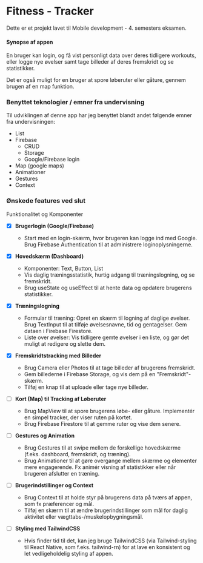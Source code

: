 # Fitness - Tracker

Dette er et projekt lavet til Mobile development - 4. semesters eksamen.

#### Synopse af appen

En bruger kan login, og få vist personligt data over deres tidligere workouts, eller logge nye øvelser samt tage billeder af deres fremskridt og se statistikker.

Det er også muligt for en bruger at spore løberuter eller gåture, gennem brugen af en map funktion.


### Benyttet teknologier / emner fra undervisning

Til udviklingen af denne app har jeg benyttet blandt andet følgende emner fra undervisningen:

- List
- Firebase 
    - CRUD
    - Storage
    - Google/Firebase login
- Map (google maps)
- Animationer
- Gestures
- Context

### Ønskede features ved slut

Funktionalitet og Komponenter

- [x] **Brugerlogin (Google/Firebase)** 
    - Start med en login-skærm, hvor brugeren kan logge ind med Google. Brug Firebase Authentication til at administrere loginoplysningerne.

- [x] **Hovedskærm (Dashboard)** 
    - Komponenter: Text, Button, List
    - Vis daglig træningsstatistik, hurtig adgang til træningslogning, og se fremskridt.
    - Brug useState og useEffect til at hente data og opdatere brugerens statistikker.

- [x] **Træningslogning** 
    - Formular til træning: Opret en skærm til logning af daglige øvelser. Brug TextInput til at tilføje øvelsesnavne, tid og gentagelser. Gem dataen i Firebase Firestore.
    - Liste over øvelser: Vis tidligere gemte øvelser i en liste, og gør det muligt at redigere og slette dem.

- [x] **Fremskridtstracking med Billeder**
    - Brug Camera eller Photos til at tage billeder af brugerens fremskridt.
    - Gem billederne i Firebase Storage, og vis dem på en "Fremskridt"-skærm.
    - Tilføj en knap til at uploade eller tage nye billeder.

- [ ] **Kort (Map) til Tracking af Løberuter**
    - Brug MapView til at spore brugerens løbe- eller gåture. Implementér en simpel tracker, der viser ruten på kortet.
    - Brug Firebase Firestore til at gemme ruter og vise dem senere.

- [ ] **Gestures og Animation**
    - Brug Gestures til at swipe mellem de forskellige hovedskærme (f.eks. dashboard, fremskridt, og træning).
    - Brug Animationer til at gøre overgange mellem skærme og elementer mere engagerende. Fx animér visning af statistikker eller når brugeren afslutter en træning.

- [ ] **Brugerindstillinger og Context**
    - Brug Context til at holde styr på brugerens data på tværs af appen, som fx præferencer og mål.
    - Tilføj en skærm til at ændre brugerindstillinger som mål for daglig aktivitet eller vægttabs-/muskelopbygningsmål.

- [ ] **Styling med TailwindCSS**
    - Hvis finder tid til det, kan jeg bruge TailwindCSS (via Tailwind-styling til React Native, som f.eks. tailwind-rn) for at lave en konsistent og let vedligeholdelig styling af appen.